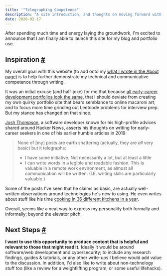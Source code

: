 ```yaml
---
title: '"Telegraphing Competence"'
description: "A site introduction, and thoughts on moving forward with blogging"
date: 2020-02-17
---
```


After spending much time and energy laying the groundwork, I'm excited to announce that I am finally able to launch this site for my blog and portfolio use.

## Inspiration [#](#inspiration)

My overall goal with this website (to add onto my [what I wrote in the About page](/about#why-this-website)) is to help further demonstrate my technical and communicative competence through writing.

It was an initial excuse (and half-joke) for me that because [all early-career development portfolios look the same](https://hecklerjim.github.io/generated-portfolio/), that I should deviate from creating my own quirky portfolio site that bears semblance to online macaroni art; and to focus more time grinding out Leetcode problems for interview prep. But my stance has changed on that since.

[Josh Thompson](https://josh.works/remote-job-resources#telegraphing-competence), a software developer known for his high-profile advices shared around Hacker News, asserts his thoughts on writing for early-career seekers in one of his earlier humble articles in 2019:

> None of \[my\] posts are earth shattering (actually, they are _all_ very basic) but it telegraphs:
>
> - I have some initiative. Not necessarily a lot, but at least a little
> - I can write words in a legible and readable fashion. This is valuable in a remote work environment, as almost all communication will be written. (I.E. writing skills are particularly valuable.)

Some of the posts I've seen that he claims as basic, are actually well-written observations around technologies he's new to using. He even writes about stuff like his time [cooking in 36 different kitchens in a year](https://josh.works/what-ive-learned-from-cooking-in-36-kitchens-in-the-last-year).

Overall, seems like a neat way to express my personality both formally and informally; beyond the elevator pitch.

## Next Steps [#](#next-steps)

**I want to use this opportunity to produce content that is helpful and relevant to those that might read it.** Ideally it would be around software/web development and cybersecurity; to include any research findings, guides & tutorials, or any other write-ups I believe would add value to the discussion. In addition, I'd also like to write about non-technology stuff too (like a review for a weightlifting program, or some useful lifehacks).
